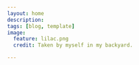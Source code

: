 ```yaml
---
layout: home
description: 
tags: [blog, template]
image:
  feature: lilac.png 
  credit: Taken by myself in my backyard.

---
```

